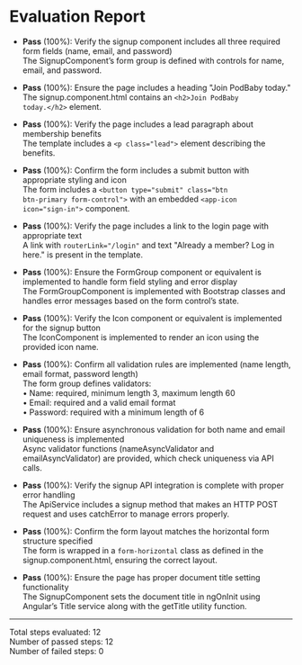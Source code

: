 # Evaluation Report

- **Pass** (100%): Verify the signup component includes all three required form fields (name, email, and password)  
  The SignupComponent’s form group is defined with controls for name, email, and password.

- **Pass** (100%): Ensure the page includes a heading "Join PodBaby today."  
  The signup.component.html contains an <code>&lt;h2&gt;Join PodBaby today.&lt;/h2&gt;</code> element.

- **Pass** (100%): Verify the page includes a lead paragraph about membership benefits  
  The template includes a <code>&lt;p class="lead"&gt;</code> element describing the benefits.

- **Pass** (100%): Confirm the form includes a submit button with appropriate styling and icon  
  The form includes a <code>&lt;button type="submit" class="btn btn-primary form-control"&gt;</code> with an embedded <code>&lt;app-icon icon="sign-in"&gt;</code> component.

- **Pass** (100%): Verify the page includes a link to the login page with appropriate text  
  A link with <code>routerLink="/login"</code> and text "Already a member? Log in here." is present in the template.

- **Pass** (100%): Ensure the FormGroup component or equivalent is implemented to handle form field styling and error display  
  The FormGroupComponent is implemented with Bootstrap classes and handles error messages based on the form control’s state.

- **Pass** (100%): Verify the Icon component or equivalent is implemented for the signup button  
  The IconComponent is implemented to render an icon using the provided icon name.

- **Pass** (100%): Confirm all validation rules are implemented (name length, email format, password length)  
  The form group defines validators:  
  • Name: required, minimum length 3, maximum length 60  
  • Email: required and a valid email format  
  • Password: required with a minimum length of 6

- **Pass** (100%): Ensure asynchronous validation for both name and email uniqueness is implemented  
  Async validator functions (nameAsyncValidator and emailAsyncValidator) are provided, which check uniqueness via API calls.

- **Pass** (100%): Verify the signup API integration is complete with proper error handling  
  The ApiService includes a signup method that makes an HTTP POST request and uses catchError to manage errors properly.

- **Pass** (100%): Confirm the form layout matches the horizontal form structure specified  
  The form is wrapped in a <code>form-horizontal</code> class as defined in the signup.component.html, ensuring the correct layout.

- **Pass** (100%): Ensure the page has proper document title setting functionality  
  The SignupComponent sets the document title in ngOnInit using Angular’s Title service along with the getTitle utility function.

---

Total steps evaluated: 12  
Number of passed steps: 12  
Number of failed steps: 0